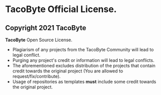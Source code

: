 # TacoByte Official License.
## Copyright 2021 TacoByte
**TacoByte** Open Source License.

- Plagiarism of any projects from the TacoByte Community will lead to legal conflict.
- Purging any project's credit or information will lead to legal conflicts.
- The aforementioned excludes distribution of the projects that contain credit towards the original project (You are allowed to request/fix/contribute).
- Usage of repositories as templates **must** include some credit towards the original project.
